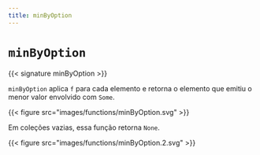 ```yaml
---
title: minByOption
---
```


# `minByOption`

{{< signature minByOption >}}

`minByOption` aplica `f` para cada elemento e retorna o elemento que emitiu o menor valor envolvido com `Some`.

{{< figure src="images/functions/minByOption.svg" >}}

Em coleções vazias, essa função retorna `None`.

{{< figure src="images/functions/minByOption.2.svg" >}}
